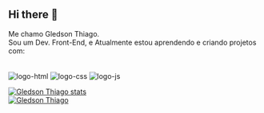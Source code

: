 ## Hi there 👋

Me chamo Gledson Thiago. <br> Sou um Dev. Front-End, e Atualmente estou aprendendo e criando projetos com:
<br>
<br>
<br>
<img src="https://img.shields.io/badge/HTML5-E34F26.svg?style=for-the-badge&logo=HTML5&logoColor=white" alt="logo-html">
<img src="https://img.shields.io/badge/CSS-663399.svg?style=for-the-badge&logo=CSS&logoColor=white" alt="logo-css">
<img src="https://img.shields.io/badge/JavaScript-F7DF1E.svg?style=for-the-badge&logo=JavaScript&logoColor=black" alt="logo-js">


[![Gledson Thiago stats](https://github-readme-stats.vercel.app/api?username=GledsonThiago)](https://github.com/anuraghazra/github-readme-stats) 
<br>
[![Gledson Thiago](https://github-readme-stats.vercel.app/api/top-langs/?username=GledsonThiago)](https://github.com/anuraghazra/github-readme-stats)
